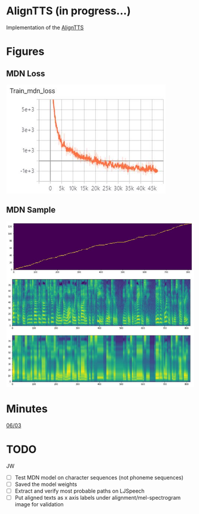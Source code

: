# AlignTTS (in progress...)
Implementation of the [AlignTTS](https://arxiv.org/abs/2003.01950)  

# Figures
## MDN Loss  
<img src="figures/mdn loss.JPG">  

## MDN Sample  
<img src="figures/mdn sample.JPG">  

# Minutes
[06/03](https://docs.google.com/presentation/d/16dwDcp_hcn4mpmBYnBHqx6ibeAM-tNJ494buLPHPnu8/edit?usp=sharing)


# TODO

JW

- [ ] Test MDN model on character sequences (not phoneme sequences)
- [ ] Saved the model weights
- [ ] Extract and verify most probable paths on LJSpeech
- [ ] Put aligned texts as x axis labels under alignment/mel-spectrogram image for validation
